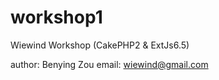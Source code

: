 # workshop1
Wiewind Workshop (CakePHP2 &amp; ExtJs6.5)

author: Benying Zou
email: wiewind@gmail.com
